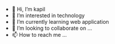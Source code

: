 - 👋 Hi, I’m kapil
- 👀 I’m interested in technology
- 🌱 I’m currently learning web application
- 💞️ I’m looking to collaborate on ...
- 📫 How to reach me ...

<!---
Kpkapil33/Kpkapil33 is a ✨ special ✨ repository because its `README.md` (this file) appears on your GitHub profile.
You can click the Preview link to take a look at your changes.
--->
